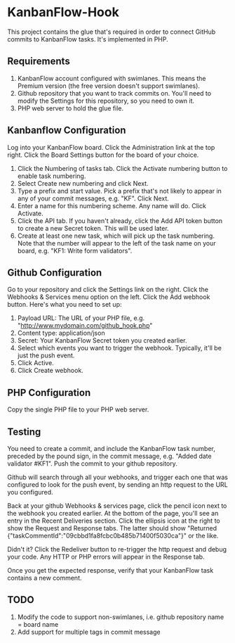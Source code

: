 # KanbanFlow-Hook

This project contains the glue that's required in order to connect GitHub commits to KanbanFlow tasks. It's implemented in PHP.

## Requirements

1. KanbanFlow account configured with swimlanes. This means the Premium version (the free version doesn't support swimlanes).
2. Github repository that you want to track commits on. You'll need to modify the Settings for this repository, so you need to own it.
3. PHP web server to hold the glue file.

## Kanbanflow Configuration

Log into your KanbanFlow board. Click the Administration link at the top right. Click the Board Settings button for the board of your choice. 

1. Click the Numbering of tasks tab. Click the Activate numbering button to enable task numbering.
  1. Select Create new numbering and click Next.
  2. Type a prefix and start value. Pick a prefix that's not likely to appear in any of your commit messages, e.g. "KF". Click Next.
  3. Enter a name for this numbering scheme. Any name will do. Click Activate.
2. Click the API tab. If you haven't already, click the Add API token button to create a new Secret token. This will be used later.
3. Create at least one new task, which will pick up the task numbering. Note that the number will appear to the left of the task name on your board, e.g. "KF1: Write form validators".

## Github Configuration

Go to your repository and click the Settings link on the right. Click the Webhooks & Services menu option on the left. Click the Add webhook button. Here's what you need to set up:

1. Payload URL: The URL of your PHP file, e.g. "http://www.mydomain.com/github_hook.php"
2. Content type: application/json
3. Secret: Your KanbanFlow Secret token you created earlier.
4. Select which events you want to trigger the webhook. Typically, it'll be just the push event.
5. Click Active.
6. Click Create webhook.

## PHP Configuration

Copy the single PHP file to your PHP web server.

## Testing

You need to create a commit, and include the KanbanFlow task number, preceded by the pound sign, in the commit message, e.g. "Added date validator #KF1". Push the commit to your github repository.

Github will search through all your webhooks, and trigger each one that was configured to look for the push event, by sending an http request to the URL you configured.

Back at your github Webhooks & services page, click the pencil icon next to the webhook you created earlier. At the bottom of the page, you'll see an entry in the Recent Deliveries section. Click the ellipsis icon at the right to show the Request and Response tabs. The latter should show "Returned {"taskCommentId":"09cbbd1fa8fcbc0b485b71400f5030ca"}" or the like. 

Didn't it? Click the Redeliver button to re-trigger the http request and debug your code. Any HTTP or PHP errors will appear in the Response tab.

Once you get the expected response, verify that your KanbanFlow task contains a new comment.

## TODO

1. Modify the code to support non-swimlanes, i.e. github repository name = board name
2. Add support for multiple tags in commit message



